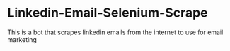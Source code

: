 # Linkedin-Email-Selenium-Scrape
 This is a bot that scrapes linkedin emails from the internet to use for email marketing
